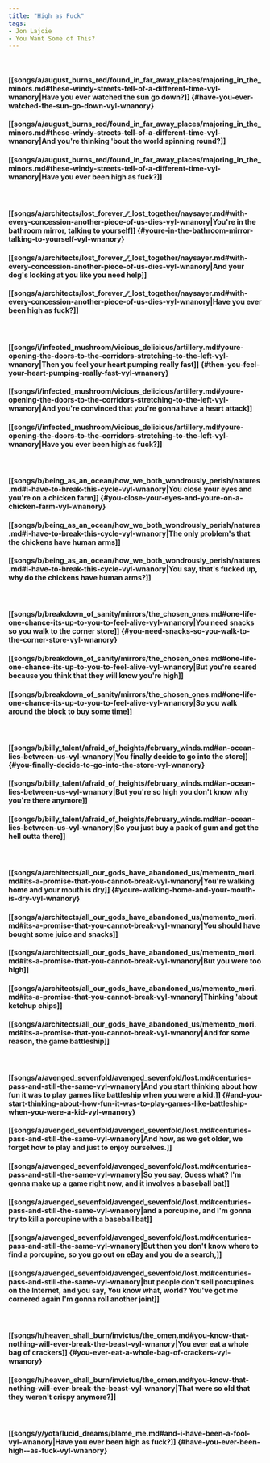 ```yaml
---
title: "High as Fuck"
tags:
- Jon Lajoie
- You Want Some of This?
---
```

&nbsp;
#### [[songs/a/august_burns_red/found_in_far_away_places/majoring_in_the_minors.md#these-windy-streets-tell-of-a-different-time-vyl-wnanory|Have you ever watched the sun go down?]] {#have-you-ever-watched-the-sun-go-down-vyl-wnanory}
#### [[songs/a/august_burns_red/found_in_far_away_places/majoring_in_the_minors.md#these-windy-streets-tell-of-a-different-time-vyl-wnanory|And you're thinking 'bout the world spinning round?]]
#### [[songs/a/august_burns_red/found_in_far_away_places/majoring_in_the_minors.md#these-windy-streets-tell-of-a-different-time-vyl-wnanory|Have you ever been high as fuck?]]
&nbsp;
#### [[songs/a/architects/lost_forever_∕∕_lost_together/naysayer.md#with-every-concession-another-piece-of-us-dies-vyl-wnanory|You're in the bathroom mirror, talking to yourself]] {#youre-in-the-bathroom-mirror-talking-to-yourself-vyl-wnanory}
#### [[songs/a/architects/lost_forever_∕∕_lost_together/naysayer.md#with-every-concession-another-piece-of-us-dies-vyl-wnanory|And your dog's looking at you like you need help]]
#### [[songs/a/architects/lost_forever_∕∕_lost_together/naysayer.md#with-every-concession-another-piece-of-us-dies-vyl-wnanory|Have you ever been high as fuck?]]
&nbsp;
#### [[songs/i/infected_mushroom/vicious_delicious/artillery.md#youre-opening-the-doors-to-the-corridors-stretching-to-the-left-vyl-wnanory|Then you feel your heart pumping really fast]] {#then-you-feel-your-heart-pumping-really-fast-vyl-wnanory}
#### [[songs/i/infected_mushroom/vicious_delicious/artillery.md#youre-opening-the-doors-to-the-corridors-stretching-to-the-left-vyl-wnanory|And you're convinced that you're gonna have a heart attack]]
#### [[songs/i/infected_mushroom/vicious_delicious/artillery.md#youre-opening-the-doors-to-the-corridors-stretching-to-the-left-vyl-wnanory|Have you ever been high as fuck?]]
&nbsp;
#### [[songs/b/being_as_an_ocean/how_we_both_wondrously_perish/natures.md#i-have-to-break-this-cycle-vyl-wnanory|You close your eyes and you're on a chicken farm]] {#you-close-your-eyes-and-youre-on-a-chicken-farm-vyl-wnanory}
#### [[songs/b/being_as_an_ocean/how_we_both_wondrously_perish/natures.md#i-have-to-break-this-cycle-vyl-wnanory|The only problem's that the chickens have human arms]]
#### [[songs/b/being_as_an_ocean/how_we_both_wondrously_perish/natures.md#i-have-to-break-this-cycle-vyl-wnanory|You say,  that's fucked up, why do the chickens have human arms?]]
&nbsp;
#### [[songs/b/breakdown_of_sanity/mirrors/the_chosen_ones.md#one-life-one-chance-its-up-to-you-to-feel-alive-vyl-wnanory|You need snacks so you walk to the corner store]] {#you-need-snacks-so-you-walk-to-the-corner-store-vyl-wnanory}
#### [[songs/b/breakdown_of_sanity/mirrors/the_chosen_ones.md#one-life-one-chance-its-up-to-you-to-feel-alive-vyl-wnanory|But you're scared because you think that they will know you're high]]
#### [[songs/b/breakdown_of_sanity/mirrors/the_chosen_ones.md#one-life-one-chance-its-up-to-you-to-feel-alive-vyl-wnanory|So you walk around the block to buy some time]]
&nbsp;
#### [[songs/b/billy_talent/afraid_of_heights/february_winds.md#an-ocean-lies-between-us-vyl-wnanory|You finally decide to go into the store]] {#you-finally-decide-to-go-into-the-store-vyl-wnanory}
#### [[songs/b/billy_talent/afraid_of_heights/february_winds.md#an-ocean-lies-between-us-vyl-wnanory|But you're so high you don't know why you're there anymore]]
#### [[songs/b/billy_talent/afraid_of_heights/february_winds.md#an-ocean-lies-between-us-vyl-wnanory|So you just buy a pack of gum and get the hell outta there]]
&nbsp;
#### [[songs/a/architects/all_our_gods_have_abandoned_us/memento_mori.md#its-a-promise-that-you-cannot-break-vyl-wnanory|You're walking home and your mouth is dry]] {#youre-walking-home-and-your-mouth-is-dry-vyl-wnanory}
#### [[songs/a/architects/all_our_gods_have_abandoned_us/memento_mori.md#its-a-promise-that-you-cannot-break-vyl-wnanory|You should have bought some juice and snacks]]
#### [[songs/a/architects/all_our_gods_have_abandoned_us/memento_mori.md#its-a-promise-that-you-cannot-break-vyl-wnanory|But you were too high]]
#### [[songs/a/architects/all_our_gods_have_abandoned_us/memento_mori.md#its-a-promise-that-you-cannot-break-vyl-wnanory|Thinking 'about ketchup chips]]
#### [[songs/a/architects/all_our_gods_have_abandoned_us/memento_mori.md#its-a-promise-that-you-cannot-break-vyl-wnanory|And for some reason, the game battleship]]
&nbsp;
#### [[songs/a/avenged_sevenfold/avenged_sevenfold/lost.md#centuries-pass-and-still-the-same-vyl-wnanory|And you start thinking about how fun it was to play games like battleship when you were a kid.]] {#and-you-start-thinking-about-how-fun-it-was-to-play-games-like-battleship-when-you-were-a-kid-vyl-wnanory}
#### [[songs/a/avenged_sevenfold/avenged_sevenfold/lost.md#centuries-pass-and-still-the-same-vyl-wnanory|And how, as we get older, we forget how to play and just to enjoy ourselves.]]
#### [[songs/a/avenged_sevenfold/avenged_sevenfold/lost.md#centuries-pass-and-still-the-same-vyl-wnanory|So you say,  Guess what? I'm gonna make up a game right now, and it involves a baseball bat]]
#### [[songs/a/avenged_sevenfold/avenged_sevenfold/lost.md#centuries-pass-and-still-the-same-vyl-wnanory|and a porcupine, and I'm gonna try to kill a porcupine with a baseball bat]]
#### [[songs/a/avenged_sevenfold/avenged_sevenfold/lost.md#centuries-pass-and-still-the-same-vyl-wnanory|But then you don't know where to find a porcupine, so you go out on eBay and you do a search,]]
#### [[songs/a/avenged_sevenfold/avenged_sevenfold/lost.md#centuries-pass-and-still-the-same-vyl-wnanory|but people don't sell porcupines on the Internet, and you say,  You know what, world? You've got me cornered again  I'm gonna roll another joint]]
&nbsp;
#### [[songs/h/heaven_shall_burn/invictus/the_omen.md#you-know-that-nothing-will-ever-break-the-beast-vyl-wnanory|You ever eat a whole bag of crackers]] {#you-ever-eat-a-whole-bag-of-crackers-vyl-wnanory}
#### [[songs/h/heaven_shall_burn/invictus/the_omen.md#you-know-that-nothing-will-ever-break-the-beast-vyl-wnanory|That were so old that they weren't crispy anymore?]]
&nbsp;
#### [[songs/y/yota/lucid_dreams/blame_me.md#and-i-have-been-a-fool-vyl-wnanory|Have you ever been high  as fuck?]] {#have-you-ever-been-high--as-fuck-vyl-wnanory}
